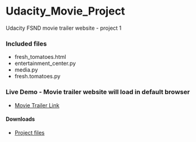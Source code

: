 # Udacity_Movie_Project

Udacity FSND movie trailer website - project 1

### Included files

- fresh_tomatoes.html
- entertainment_center.py
- media.py
- fresh.tomatoes.py

### Live Demo - Movie trailer website will load in default browser

- [Movie Trailer Link](https://github.com/mrsmith01/udacity_movie_project/blob/master/fresh_tomatoes.html)

#### Downloads

- [Project files]()